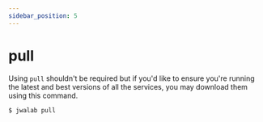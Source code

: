 ```yaml
---
sidebar_position: 5
---
```


# pull

Using `pull` shouldn't be required but if you'd like to ensure you're running the latest and best versions of all the services, you may download them using this command.

```sh
$ jwalab pull
```
